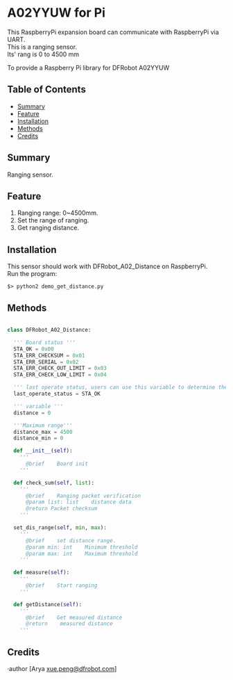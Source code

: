 # A02YYUW for Pi 

This RaspberryPi expansion board can communicate with RaspberryPi via UART. <br>
This is a ranging sensor. <br>
Its' rang is 0 to 4500 mm <br>

To provide a Raspberry Pi library for DFRobot A02YYUW

## Table of Contents

* [Summary](#summary)
* [Feature](#feature)
* [Installation](#installation)
* [Methods](#methods)
* [Credits](#credits)

## Summary

Ranging sensor.

## Feature

1. Ranging range: 0~4500mm. <br>
2. Set the range of ranging. <br>
3. Get ranging distance. <br>

## Installation

This sensor should work with DFRobot_A02_Distance on RaspberryPi. <br>
Run the program:

```
$> python2 demo_get_distance.py
```

## Methods

```py

class DFRobot_A02_Distance:

  ''' Board status '''
  STA_OK = 0x00
  STA_ERR_CHECKSUM = 0x01
  STA_ERR_SERIAL = 0x02
  STA_ERR_CHECK_OUT_LIMIT = 0x03
  STA_ERR_CHECK_LOW_LIMIT = 0x04

  ''' last operate status, users can use this variable to determine the result of a function call. '''
  last_operate_status = STA_OK

  ''' variable '''
  distance = 0

  '''Maximum range'''
  distance_max = 4500
  distance_min = 0

  def __init__(self):
    '''
      @brief    Board init
    '''

  def check_sum(self, list):
    '''
      @brief    Ranging packet verification
      @param list: list    distance data
      @return Packet checksum
    '''

  set_dis_range(self, min, max):
    '''
      @brief    set distance range.
      @param min: int    Minimum threshold
      @param max: int    Maximum threshold
    '''

  def measure(self):
    '''
      @brief    Start ranging
    '''

  def getDistance(self):
    '''
      @brief    Get measured distance
      @return    measured distance
    '''

```

## Credits

·author [Arya xue.peng@dfrobot.com]
